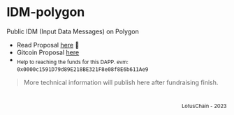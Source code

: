 # IDM-polygon
Public IDM (Input Data Messages) on Polygon

- Read Proposal [here](https://github.com/blue-lotus-lab/IDM-polygon/blob/main/PROPOSAL.md) 📑
- Gitcoin Proposal [here](https://builder.gitcoin.co/#/chains/137/registry/0x5C5E2D94b107C7691B08E43169fDe76EAAB6D48b/projects/116)
- <sub>Help to reaching the funds for this DAPP. evm:</sub> `0x0000c1591D79d89E218BE321F8e08f8E6b611Ae9`

> More technical information will publish here after fundraising finish.

#

<div align="right">
  <sub>LotusChain - 2023</sub>
</div>
